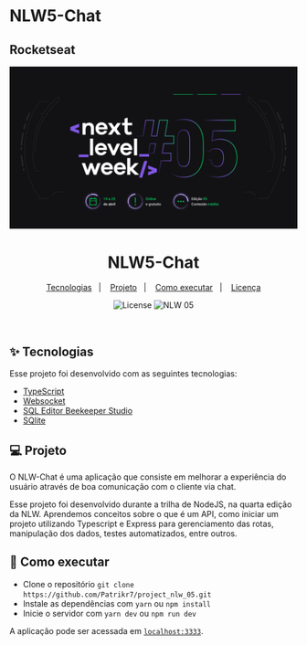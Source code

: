 # NLW5-Chat

## Rocketseat

<img width="1920" alt="next-level-week" src="./img/next-level-week.png">

<h1 align="center">NLW5-Chat</h1>

<p align="center">
  <a href="#-tecnologias">Tecnologias</a>&nbsp;&nbsp;&nbsp;|&nbsp;&nbsp;&nbsp;
  <a href="#-projeto">Projeto</a>&nbsp;&nbsp;&nbsp;|&nbsp;&nbsp;&nbsp;
  <a href="#-como-executar">Como executar</a>&nbsp;&nbsp;&nbsp;|&nbsp;&nbsp;&nbsp;
  <a href="#-licença">Licença</a>
</p>

<p align="center">
  <img alt="License" src="https://img.shields.io/static/v1?label=license&message=MIT&color=8257E5&labelColor=000000">

 <img src="https://img.shields.io/static/v1?label=NLW&message=05&color=8257E5&labelColor=000000" alt="NLW 05" />
</p>

<br>

## ✨ Tecnologias

Esse projeto foi desenvolvido com as seguintes tecnologias:

- [TypeScript](https://www.typescriptlang.org/)
- [Websocket](https://www.npmjs.com/package/websocket)
- [SQL Editor Beekeeper Studio](https://www.beekeeperstudio.io/)
- [SQlite](https://www.sqlite.org/index.html)

## 💻 Projeto

O NLW-Chat é uma aplicação que consiste em melhorar a experiência do usuário através de boa comunicação com o cliente via chat. 

Esse projeto foi desenvolvido durante a trilha de NodeJS, na quarta edição da NLW. Aprendemos conceitos sobre o que é um API, como iniciar um projeto utilizando Typescript e Express para gerenciamento das rotas, manipulação dos dados, testes automatizados, entre outros.


## 🚀 Como executar

- Clone o repositório `git clone https://github.com/Patrikr7/project_nlw_05.git`
- Instale as dependências com `yarn` ou `npm install`
- Inicie o servidor com `yarn dev` ou `npm run dev`

A aplicação pode ser acessada em [`localhost:3333`](http://localhost:3333).

